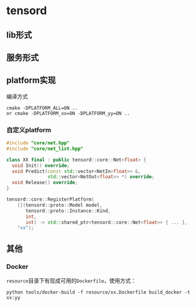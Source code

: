 # tensord

## lib形式

## 服务形式

## platform实现

编译方式
```
cmake -DPLATFORM_ALL=ON ..
or cmake -DPLATFORM_xx=ON -DPLATFORM_yy=ON ..
```

### 自定义platform

```cpp
#include "core/net.hpp"
#include "core/net_list.hpp"

class XX final : public tensord::core::Net<float> {
  void Init() override; 
  void Predict(const std::vector<NetIn<float>> &,
               std::vector<NetOut<float>> *) override;
  void Release() override;
}

tensord::core::RegisterPlatform(
    [](tensord::proto::Model model,
       tensord::proto::Instance::Kind,
       int,
       int) -> std::shared_ptr<tensord::core::Net<float>> { ... },
    "xx");

```

## 其他

### Docker

`resource`目录下有现成可用的`Dockerfile`，使用方式：
```
python tools/docker-build -f resource/xx.Dockerfile build_docker -t xx:yy
```

